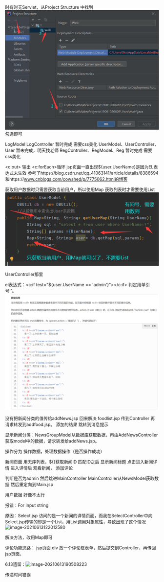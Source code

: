 时有时无Servlet，从Project Structure 中找到![img.png](img.png) 勾选即可
    
LogModel LogController  暂时完成 需要css美化 
    UserModel、UserController、User  暂未完成，明天找老师
    RegController、RegModel、Reg 暂时完成 需要css美化

<c:out> 输出
<c:forEach>循环
jsp页面一直出现${user.UserName}是因为EL表达式未生效
参考了https://blog.csdn.net/qq_41063141/article/details/8386594和https://www.cnblogs.com/cowshed/p/7775062.html的博客

获取用户数据时只需要获取当前用户，所以使用Map 获取列表时才需要使用List
![img_1.png](img_1.png)

UserController那里

el表达式：<c:if test="${user.UserName == 'admin'}"></c:if>  判定用单引号''。![img_2.png](img_2.png)


没有把新闻分类的值传给addNews.jsp 回来解决
foodlist.jsp  传到Controller 再请求转发到addfood.jsp。  添加的结果 跳转到消息提示

显示新闻分类：NewsGroupModel从数据库获取数据，再由AddNewsController获取model中的数据，请求转发给addNews.jsp。

操作分为
操作数据，处理数据操作（是否操作成功）


新闻页面  用无序列表，${}获取新闻ID 匹配ID之后 显示新闻标题 点击进入新闻详情  进入详情后 观看新闻， 添加评论

判断是否为admin  然后跳进MainController  MainController从NewsModel获取数据 然后重定向到Main.jsp

用户数据 好像不太行

报错：For input string 

原因：Select.jsp 访问的是一个新闻的详情页面，而我在SelectController中向Select.jsp传输的却是一个List，用List调用对象属性，导致出现了这个情况![image-20210613122012580](C:\Users\Wu\AppData\Roaming\Typora\typora-user-images\image-20210613122012580.png)

解决方法，改用Map即可



评论功能思路：	jsp页面 div 放一个评论框表单，然后提交到Controller，再传回jsp页面。

6.13遗留：![image-20210613190508223](C:\Users\Wu\AppData\Roaming\Typora\typora-user-images\image-20210613190508223.png)

传递时间错误